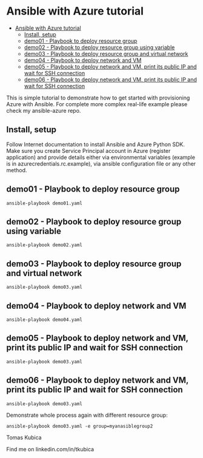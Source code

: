 # Ansible with Azure tutorial
- [Ansible with Azure tutorial](#ansible-with-azure-tutorial)
    - [Install, setup](#install-setup)
    - [demo01 - Playbook to deploy resource group](#demo01---playbook-to-deploy-resource-group)
    - [demo02 - Playbook to deploy resource group using variable](#demo02---playbook-to-deploy-resource-group-using-variable)
    - [demo03 - Playbook to deploy resource group and virtual network](#demo03---playbook-to-deploy-resource-group-and-virtual-network)
    - [demo04 - Playbook to deploy network and VM](#demo04---playbook-to-deploy-network-and-vm)
    - [demo05 - Playbook to deploy network and VM, print its public IP and wait for SSH connection](#demo05---playbook-to-deploy-network-and-vm-print-its-public-ip-and-wait-for-ssh-connection)
    - [demo06 - Playbook to deploy network and VM, print its public IP and wait for SSH connection](#demo06---playbook-to-deploy-network-and-vm-print-its-public-ip-and-wait-for-ssh-connection)


This is simple tutorial to demonstrate how to get started with provisioning Azure with Ansible. For complete more complex real-life example please check my ansible-azure repo.

## Install, setup

Follow Internet documentation to install Ansible and Azure Python SDK. Make sure you create Service Principal account in Azure (register application) and provide details either via environmental variables (example is in azurecredentials.rc.example), via ansible configuration file or any other method.

## demo01 - Playbook to deploy resource group
```
ansible-playbook demo01.yaml
```

## demo02 - Playbook to deploy resource group using variable
```
ansible-playbook demo02.yaml
```

## demo03 - Playbook to deploy resource group and virtual network
```
ansible-playbook demo03.yaml
```

## demo04 - Playbook to deploy network and VM
```
ansible-playbook demo04.yaml
```

## demo05 - Playbook to deploy network and VM, print its public IP and wait for SSH connection 
```
ansible-playbook demo03.yaml
```

## demo06 - Playbook to deploy network and VM, print its public IP and wait for SSH connection
```
ansible-playbook demo03.yaml
```

Demonstrate whole process again with different resource group:

```
ansible-playbook demo03.yaml -e group=myanasiblegroup2
```


Tomas Kubica

Find me on linkedin.com/in/tkubica

